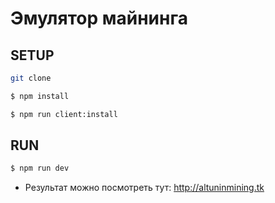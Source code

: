 # Эмулятор майнинга


## SETUP
```sh
git clone
```
```sh
$ npm install
```
```sh
$ npm run client:install
```
## RUN

```sh
$ npm run dev
```

* Pезультат можно посмотреть тут: http://altuninmining.tk


